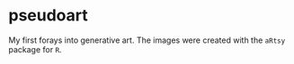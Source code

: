 # pseudoart
My first forays into generative art. The images were created with the `aRtsy` package for `R`.
